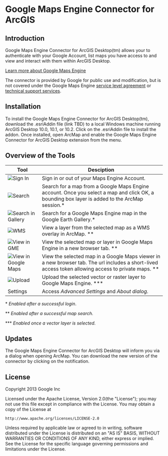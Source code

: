 Google Maps Engine Connector for ArcGIS
=====================================

Introduction
------------
Google Maps Engine Connector for ArcGIS Desktop(tm) allows your to authenticate with your
Google Account, list maps you have access to and view and interact with them
within ArcGIS Desktop.

[Learn more about Google Maps Engine](
http://www.google.com/enterprise/mapsearth/products/mapsengine.html)

The connector is provided by Google for public use and modification,
but is not covered under the Google Maps Engine
[service level agreement](
http://www.google.com/enterprise/earthmaps/legal/us/gme_sla.html) or
[technical support services](
http://www.google.com/enterprise/earthmaps/legal/us/gme_tssg.html).

Installation
------------
To install the Google Maps Engine Connector for ArcGIS Desktop(tm), download the .esriAddin file (link TBD) to a local Windows machine running ArcGIS Desktop 10.0, 10.1, or 10.2.  Click on the .esriAddin file to install the addon.  Once installed, open ArcMap and enable the Google Maps Engine Connector for ArcGIS Desktop extension from the menu.


Overview of the Tools
---------------------
| Tool | Desciption |
| ---- | ---------- |
| ![Sign In](https://raw.github.com/googlemaps/mapsengine-arcgis-connector/master/Google%20Maps%20Engine%20Connector%20for%20ArcGIS%20Desktop/Images/private.png) | Sign in or out of your Maps Engine Account. |
| ![Search](https://raw.github.com/googlemaps/mapsengine-arcgis-connector/master/Google%20Maps%20Engine%20Connector%20for%20ArcGIS%20Desktop/Images/search_16.png) | Search for a map from a Google Maps Engine account. Once you select a map and click OK, a bounding box layer is added to the ArcMap session.* |
| ![Search in Gallery](https://raw.github.com/googlemaps/mapsengine-arcgis-connector/master/Google%20Maps%20Engine%20Connector%20for%20ArcGIS%20Desktop/Images/thumbnail.png) | Search for a Google Maps Engine map in the Google Earth Gallery.* |
| ![WMS](https://raw.github.com/googlemaps/mapsengine-arcgis-connector/master/Google%20Maps%20Engine%20Connector%20for%20ArcGIS%20Desktop/Images/overlay.png) | View a layer from the selected map as a WMS overlay in ArcMap. ** |
| ![View in GME](https://raw.github.com/googlemaps/mapsengine-arcgis-connector/master/Google%20Maps%20Engine%20Connector%20for%20ArcGIS%20Desktop/Images/maps_engine-16.png) | View the selected map or layer in Google Maps Engine in a new browser tab. ** |
| ![View in Google Maps](https://raw.github.com/googlemaps/mapsengine-arcgis-connector/master/Google%20Maps%20Engine%20Connector%20for%20ArcGIS%20Desktop/Images/maps_16.png) | View the selected map in a Google Maps viewer in a new browser tab. The url includes a short-lived access token allowing access to private maps. ** |
| ![Upload](https://raw.github.com/googlemaps/mapsengine-arcgis-connector/master/Google%20Maps%20Engine%20Connector%20for%20ArcGIS%20Desktop/Images/upload_item.png) | Upload the selected vector or raster layer to Google Maps Engine. *** |
| Settings | Access *Advanced Settings* and *About dialog*. |

\* *Enabled after a successful login*.

** *Enabled after a successful map search.*

*** *Enabled once a vector layer is selected.*

Updates
-------
The Google Maps Engine Connector for ArcGIS Desktop will inform you via a dialog when opening ArcMap.  You can download the new version of the connector by clicking on the
notification.


License
-------
Copyright 2013 Google Inc

Licensed under the Apache License, Version 2.0(the "License");
you may not use this file except in compliance with the License.
You may obtain a copy of the License at

    http://www.apache.org/licenses/LICENSE-2.0

Unless required by applicable law or agreed to in writing, software
distributed under the License is distributed on an "AS IS" BASIS,
WITHOUT WARRANTIES OR CONDITIONS OF ANY KIND, either express or implied.
See the License for the specific language governing permissions and
limitations under the License.
